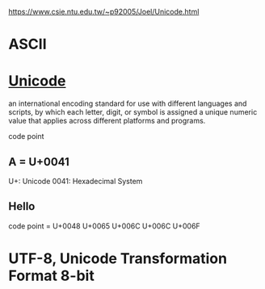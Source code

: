 https://www.csie.ntu.edu.tw/~p92005/Joel/Unicode.html

# ASCII

# [Unicode](http://www.unicode.org/)

an international encoding standard for use with different languages and scripts, by which each letter, digit, or symbol is assigned a unique numeric value that applies across different platforms and programs.

code point

## A = U+0041

U+: Unicode
0041: Hexadecimal System

## Hello

code point = U+0048 U+0065 U+006C U+006C U+006F

# UTF-8, Unicode Transformation Format 8-bit 
